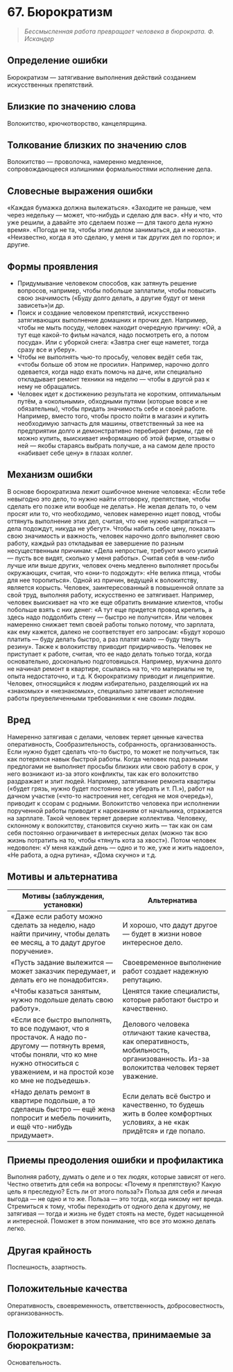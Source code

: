 # 67. Бюрократизм
>*Бессмысленная работа превращает человека в бюрократа.
Ф. Искандер*

## Определение ошибки
Бюрократизм — затягивание выполнения действий созданием искусственных препятствий.

## Близкие по значению слова
Волокитство, крючкотворство, канцелярщина.

## Толкование близких по значению слов
Волокитство — проволочка, намеренно медленное, сопровождающееся излишними формальностями исполнение дела.

## Словесные выражения ошибки
«Каждая бумажка должна вылежаться».
«Заходите не раньше, чем через недельку — может, что-нибудь и сделаю для вас».
«Ну и что, что уже решили, а давайте это сделаем позже — для такого дела нужно время».
«Погода не та, чтобы этим делом заниматься, да и неохота».
«Неизвестно, когда я это сделаю, у меня и так других дел по горло»; и другие.

## Формы проявления
* Придумывание человеком способов, как затянуть решение вопросов, например, чтобы побольше заплатили, чтобы повысить свою значимость («Буду долго делать, а другие будут от меня зависеть»)и др.
* Поиск и создание человеком препятствий, искусственно затягивающих выполнение домашних и прочих дел. Например, чтобы не мыть посуду, человек находит очередную причину: «Ой, а тут еще какой-то фильм начался, надо посмотреть его, а потом посуда». Или с уборкой снега: «Завтра снег еще наметет, тогда сразу все и уберу».
* Чтобы не выполнять чью-то просьбу, человек ведёт себя так, «чтобы больше об этом не просили». Например, нарочно долго одевается, когда надо ехать помочь на даче, или специально откладывает ремонт техники на неделю — чтобы в другой раз к нему не обращались.
* Человек идет к достижению результата не коротким, оптимальным путём, а «окольными», обходными путями (которые вовсе и не обязательны), чтобы придать значимость себе и своей работе. Например, вместо того, чтобы просто пойти в магазин и купить необходимую запчасть для машины, ответственный за нее на предприятии долго и демонстративно перебирает фирмы, где её можно купить, выискивает информацию об этой фирме, отзывы о ней — якобы стараясь выбрать получше, а на самом деле просто «набивает себе цену» в глазах коллег.

## Механизм ошибки
В основе бюрократизма лежит ошибочное мнение человека: «Если тебе невыгодно это дело, то нужно найти отговорку, препятствие, чтобы сделать его позже или вообще не делать».
Не желая делать то, о чем просят или то, что необходимо, человек намеренно ищет повод, чтобы оттянуть выполнение этих дел, считая, что «не нужно напрягаться — дела подождут, никуда не убегут».
Чтобы набить себе цену, показать свою значимость и важность, человек нарочно долго выполняет свою работу, каждый раз откладывая ее завершение по разным несущественным причинам: «Дела непростые, требуют много усилий — пусть все видят, сколько у меня работы».
Считая себя в чем-либо лучше или выше других, человек очень медленно выполняет просьбы окружающих, считая, что «они-то подождут»: «Не велика птица, чтобы для нее торопиться».
Одной из причин, ведущей к волокитству, является корысть. Человек, заинтересованный в повышенной оплате за свой труд, выполняя работу, искусственно ее затягивает. Например, человек выискивает на что же еще обратить внимание клиентов, чтобы побольше взять с них денег: «А тут еще придется провод крепить, а здесь надо поддолбить стену — быстро не получится». Или человек намеренно снижает темп своей работы только потому, что зарплата, как ему кажется, далеко не соответствует его запросам: «Будут хорошо платить — буду делать быстро, а раз платят мало — буду тянуть резину».
Также к волокитству приводит придирчивость. Человек не приступает к работе, считая, что ее надо делать только тогда, когда основательно, досконально подготовишься. Например, мужчина долго не начинал ремонт в квартире, ссылаясь на то, что материалы не те, опыта недостаточно, и т.д.
К бюрократизму приводит и лицеприятие. Человек, относящийся к людям избирательно, разделяющий их на «знакомых» и «незнакомых», специально затягивает исполнение работы преувеличенными требованиями к «не своим» людям.

## Вред
Намеренно затягивая с делами, человек теряет ценные качества оперативность,
Сообразительность, собранность, организованность. Если нужно будет сделать что-то быстро, то может не получиться, так как потерялся навык быстрой работы.
Когда человек под разными предлогами не выполняет просьбы близких или свою работу в срок, у него возникают из-за этого конфликты, так как его волокитство раздражает и злит людей. Например, затягивание ремонта квартиры («будет грязь, нужно будет постоянно все убирать и т.
П.»), работ на дачном участке («что-то настроения нет, сегодня не моя очередь»), приводит к ссорам с родными.
Волокитство человека при исполнении порученной работы приводит к нареканиям от начальника, отражается на зарплате. Такой человек теряет доверие коллектива.
Человеку, склонному к волокитству, становится скучно жить — так как он сам себя постоянно ограничивает в интересных делах (можно так всю жизнь потратить на то, чтобы «тянуть кота за хвост»). Потом человек недоволен: «У меня каждый день — одно и то же, уже и жить надоело», «Не работа, а одна рутина», «Дома скучно» и т.д.

## Мотивы и альтернатива
Мотивы (заблуждения, установки) | Альтернатива
--- | ---
«Даже если работу можно сделать за неделю, надо найти причину, чтобы делать ее месяц, а то дадут другое поручение».	| И хорошо, что дадут другое — будет в жизни новое интересное дело.
«Пусть задание вылежится — может заказчик передумает, и делать его не понадобится». | Своевременное выполнение работ создает надежную репутацию.
«Чтобы казаться занятым, нужно подольше делать свою работу». | Ценятся такие специалисты, которые работают быстро и качественно.
«Если все быстро выполнять, то все подумают, что я простачок. А надо по- другому — потянуть время, чтобы поняли, что ко мне нужно относиться с уважением, и на простой козе ко мне не подъедешь». | Делового человека отличают такие качества, как оперативность, мобильность, организованность. Из-за волокитства человек теряет уважение.
«Надо делать ремонт в квартире подольше, а то сделаешь быстро — ещё жена попросит и мебель починить, и ещё что-нибудь придумает». | Если делать всё быстро и качественно, то будешь жить в более комфортных условиях, а не «как придётся» и где попало.

## Приемы преодоления ошибки и профилактика
Выполняя работу, думать о деле и о тех людях, которые зависят от него.
Честно ответить для себя на вопросы: «Почему я препятствую? Какую цель я преследую? Есть ли от этого польза?» Польза для себя и личная выгода — не одно и то же. Польза — это тогда, когда никому нет вреда.
 Стремиться к тому, чтобы переходить от одного дела к другому, не затягивая — тогда и жизнь не будет стоять на месте, будет насыщенной и интересной. Поможет в этом понимание, что все это можно делать легко.

## Другая крайность
Поспешность, азартность.

## Положительные качества
Оперативность, своевременность, ответственность, добросовестность, организованность.

## Положительные качества, принимаемые за бюрократизм:
Основательность. 
